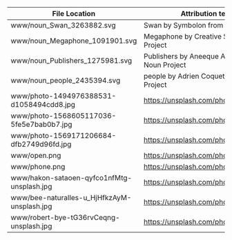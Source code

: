 | File Location                               | Attribution text / URL                            |
|---------------------------------------------|---------------------------------------------------|
| www/noun_Swan_3263882.svg                   | Swan by Symbolon from the Noun Project            |
| www/noun_Megaphone_1091901.svg              | Megaphone by Creative Stall from the Noun Project |
| www/noun_Publishers_1275981.svg             | Publishers by Aneeque Ahmed from the Noun Project |
| www/noun_people_2435394.svg                 | people by Adrien Coquet from the Noun Project     |
| www/photo-1494976388531-d1058494cdd8.jpg    | https://unsplash.com/photos/ZRns2R5azu0           |
| www/photo-1568605117036-5fe5e7bab0b7.jpg    | https://unsplash.com/photos/YApiWyp0lqo           |
| www/photo-1569171206684-dfb2749d96fd.jpg    | https://unsplash.com/photos/NyRe1Mj1pm4           |
| www/open.png                                | https://unsplash.com/photos/LNwIJHUtED4           |
| www/phone.png                               | https://unsplash.com/photos/KbpjCGIcfbo           |
| www/hakon-sataoen-qyfco1nfMtg-unsplash.jpg  | https://unsplash.com/photos/qyfco1nfMtg           |
| www/bee-naturalles-u_HjHfkzAyM-unsplash.jpg | https://unsplash.com/photos/u_HjHfkzAyM           |
| www/robert-bye-tG36rvCeqng-unsplash.jpg     | https://unsplash.com/photos/tG36rvCeqng           |
